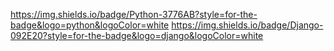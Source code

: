 https://img.shields.io/badge/Python-3776AB?style=for-the-badge&logo=python&logoColor=white
https://img.shields.io/badge/Django-092E20?style=for-the-badge&logo=django&logoColor=white
